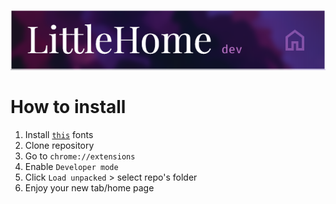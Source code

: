 ![](./media/logo.png) <br>

# How to install
1. Install [`this`](https://fonts.google.com/share?selection.family=Fira+Code:wght@300..700|Nunito:ital,wght@0,200..1000;1,200..1000|Playfair+Display:ital,wght@0,400..900;1,400..900) fonts
2. Clone repository 
3. Go to `chrome://extensions`
4. Enable `Developer mode`
5. Click `Load unpacked` > select repo's folder
6. Enjoy your new tab/home page
